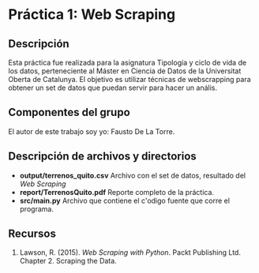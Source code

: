 # Práctica 1: Web Scraping

## Descripción
Esta práctica fue realizada para la asignatura Tipología y ciclo de vida de los datos, perteneciente al Máster en Ciencia de Datos de la Universitat Oberta de Catalunya. El objetivo es utilizar técnicas de webscrapping para obtener un set de datos que puedan servir para hacer un anális.

## Componentes del grupo
El autor de este trabajo soy yo: Fausto De La Torre.

## Descripción de archivos y directorios
* **output/terrenos_quito.csv** Archivo con el set de datos, resultado del *Web Scraping*
* **report/TerrenosQuito.pdf** Reporte completo de la práctica.
* **src/main.py** Archivo que contiene el c'odigo fuente que corre el programa.

## Recursos
1. Lawson, R. (2015). _Web Scraping with Python_. Packt Publishing Ltd. Chapter 2. Scraping the Data.